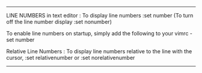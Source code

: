 ------------------------------------------

LINE NUMBERS in text editor :
To display line numbers :set number (To turn off the line number display :set nonumber)

To enable line numbers on startup, simply add the following to your vimrc - set number

Relative Line Numbers : To display line numbers relative to the line with the cursor, :set relativenumber or :set norelativenumber

------------------------------------------

